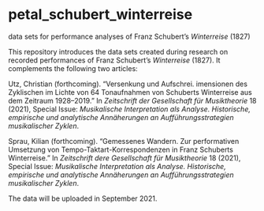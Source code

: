 # petal_schubert_winterreise
data sets for performance analyses of Franz Schubert’s *Winterreise* (1827)

This repository introduces the data sets created during research on recorded performances of Franz Schubert’s *Winterreise* (1827). It complements the following two articles:

Utz, Christian (forthcoming). “Versenkung und Aufschrei. imensionen des Zyklischen im Lichte von 64 Tonaufnahmen von Schuberts Winterreise aus dem Zeitraum 1928–2019.” In *Zeitschrift der Gesellschaft für Musiktheorie* 18 (2021), Special Issue: *Musikalische Interpretation als Analyse. Historische, empirische und analytische Annäherungen an Aufführungsstrategien musikalischer Zyklen*.

Sprau, Kilian (forthcoming). “Gemessenes Wandern. Zur performativen Umsetzung von Tempo-Taktart-Korrespondenzen in Franz Schuberts Winterreise.” In *Zeitschrift dere Gesellschaft für Musiktheorie* 18 (2021), Special Issue: *Musikalische Interpretation als Analyse. Historische, empirische und analytische Annäherungen an Aufführungsstrategien musikalischer Zyklen*.

The data will be uploaded in September 2021.
